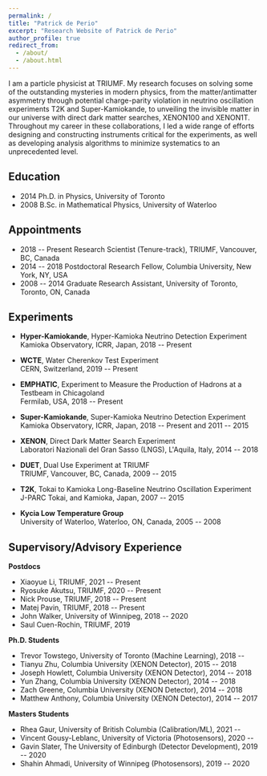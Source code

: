 ```yaml
---
permalink: /
title: "Patrick de Perio"
excerpt: "Research Website of Patrick de Perio"
author_profile: true
redirect_from: 
  - /about/
  - /about.html
---
```


I am a particle physicist at TRIUMF. My research focuses on solving some of the 
outstanding mysteries in modern physics, 
from the matter/antimatter asymmetry through potential charge-parity violation 
in neutrino oscillation experiments T2K and Super-Kamiokande, to unveiling 
the invisible matter in our universe with direct dark matter searches, XENON100 
and XENON1T. Throughout my career in these collaborations, I led a wide range of 
efforts designing and constructing instruments critical for the experiments, as well 
as developing analysis algorithms to minimize systematics to an unprecedented level. 

Education
------
* 2014 Ph.D. in Physics, University of Toronto 
* 2008 B.Sc. in Mathematical Physics, University of Waterloo

Appointments
------
* 2018 -- Present Research Scientist (Tenure-track), TRIUMF, Vancouver, BC, Canada
* 2014 -- 2018 Postdoctoral Research Fellow, Columbia University, New York, NY, USA
* 2008 -- 2014 Graduate Research Assistant, University of Toronto, Toronto, ON, Canada

Experiments
------
* __Hyper-Kamiokande__, Hyper-Kamioka Neutrino Detection Experiment   
  Kamioka Observatory, ICRR, Japan, 2018 -- Present 

* __WCTE__, Water Cherenkov Test Experiment   
  CERN, Switzerland, 2019 -- Present

* __EMPHATIC__, Experiment to Measure the Production of Hadrons at a Testbeam in Chicagoland   
  Fermilab, USA, 2018 -- Present
  
* __Super-Kamiokande__, Super-Kamioka Neutrino Detection Experiment   
  Kamioka Observatory, ICRR, Japan, 2018 -- Present and 2011 -- 2015

* __XENON__, Direct Dark Matter Search Experiment   
  Laboratori Nazionali del Gran Sasso (LNGS), L'Aquila, Italy, 2014 -- 2018
  
* __DUET__, Dual Use Experiment at TRIUMF   
  TRIUMF, Vancouver, BC, Canada, 2009 -- 2015 
  
* __T2K__, Tokai to Kamioka Long-Baseline Neutrino Oscillation Experiment   
  J-PARC Tokai, and Kamioka, Japan, 2007 -- 2015

* __Kycia Low Temperature Group__   
  University of Waterloo, Waterloo, ON, Canada, 2005 -- 2008 

Supervisory/Advisory Experience
------
__Postdocs__
* Xiaoyue Li, TRIUMF, 2021 -- Present
* Ryosuke Akutsu, TRIUMF, 2020 -- Present
* Nick Prouse, TRIUMF, 2018 -- Present
* Matej Pavin, TRIUMF, 2018 -- Present
* John Walker, University of Winnipeg, 2018 -- 2020 
* Saul Cuen-Rochin, TRIUMF, 2019

__Ph.D. Students__
* Trevor Towstego, University of Toronto (Machine Learning), 2018 -- 
* Tianyu Zhu, Columbia University (XENON Detector), 2015 -- 2018
* Joseph Howlett, Columbia University (XENON Detector), 2014 -- 2018
* Yun Zhang, Columbia University (XENON Detector), 2014 -- 2018
* Zach Greene, Columbia University (XENON Detector), 2014 -- 2018
* Matthew Anthony, Columbia University (XENON Detector), 2014 -- 2017

__Masters Students__
* Rhea Gaur, University of British Columbia (Calibration/ML), 2021 -- 
* Vincent Gousy-Leblanc, University of Victoria (Photosensors), 2020 -- 
* Gavin Slater, The University of Edinburgh (Detector Development), 2019 -- 2020
* Shahin Ahmadi, University of Winnipeg (Photosensors), 2019 -- 2020

<!--- 
sUndergraduates

* Soumyasnigdha Kudu, Mitacs, India (Machine Learning), 2021
* Zakaria Patel, McMaster University (Machine Learning), 2021
* Skylar Wingfelder, McMaster University (Photosensors) , 2021 --
* Michael Sekatchev, University of British Columbia (Photogrammetry), 2019 -- 
* Hichem Lahiouel, University of Waterloo (Machine Learning) , 2021
* Joshua Tindall, University of British Columbia (Machine Learning), 2020 -- 2021
* Andrey Goryelov, British Columbia Institute of Technology  (Machine Learning) , 2021
* Noah MacRitchie, British Columbia Institute of Technology  (Machine Learning) , 2021
* Young Kwon, British Columbia Institute of Technology  (Machine Learning) , 2021
* Aleksandra Sorokina, British Columbia Institute of Technology  (Machine Learning) , 2021
* Leo Zhao, University of British Columbia (Machine Learning), 2020 -- 2021
* Ben Huckell, University of British Columbia (Machine Learning), 2020 -- 2021 
* Jason Zhou, University of British Columbia (Machine Learning), 2020 -- 2021 
* Lauryn Cheung, University of British Columbia (Machine Learning), 2020 -- 2021 
* Shabnam Hashimi, British Columbia Institute of Technology (Data Processing) , 2020
* Abdullah Abdullah, British Columbia Institute of Technology (Data Processing) , 2020
* Harsimran Kaur, British Columbia Institute of Technology (Data Processing) , 2020
* Sheikh Billah, British Columbia Institute of Technology (Data Processing) , 2020
* Pavandeep Josan, British Columbia Institute of Technology (Data Processing) , 2020
* William Seo, British Columbia Institute of Technology (Data Processing) , 2020
* Calum Mcdonald, University of Waterloo (Machine Learning) , 2020
* Ashley Ferreira, University of Waterloo (Photosensors), 2020
* Tia Tuinstra, University of Waterloo (Machine Learning) , 2020
* Brendan Posehn, University of British Columbia (Machine Learning), 2019 -- 2020
* Daniel Backhouse, University of British Columbia (Machine Learning), 2019 -- 2020
* Jonah Gourlay, University of British Columbia (Machine Learning), 2019 -- 2020
* Alex Ezzat, University of British Columbia (Photosensors), 2019 -- 2020
* Alex Proskurin, University of British Columbia (Photosensors), 2019 -- 2020
* Chuan Du, University of British Columbia (Photosensors), 2019 -- 2020
* Noah Tajwar, University of British Columbia (Photosensors), 2019 -- 2020
* Maryam Baksh, University of British Columbia (Photogrammetry), 2019 -- 2020
* Forbes Choy, University of British Columbia (Photogrammetry), 2019 -- 2020
* Chris Jing, University of British Columbia (Photogrammetry), 2019 -- 2020
* Dylan Lu, University of British Columbia (Machine Learning), 2019 -- 2020
* Dylan Green, University of British Columbia (Machine Learning), 2019 -- 2020
* Jason Peng, University of British Columbia (Machine Learning), 2019 -- 2020
* Vincent Gousy-Leblanc, University of Montreal (Photosensors), 2019
* Julian Ding, University of British Columbia (Machine Learning), 2019
* Abhishek Kajal, University of Manitoba (Machine Learning) , 2019 -- 2020
* Sarvan Singh Gill, University of British Columbia (Detector Simulations) , 2019
* Mia Kramer, University of British Columbia (Photosensors) , 2018 -- 2019
* Alexander Shaw, Whitman College (Machine Learning)  , 2017
* Olenka Jain, Harvard University (Detector Simulations) , 2017
* Cameo Lance, Columbia University (Cryogenics) , 2015
-->
